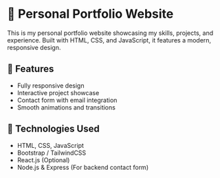 # 🚀 Personal Portfolio Website  

This is my personal portfolio website showcasing my skills, projects, and experience. Built with HTML, CSS, and JavaScript, it features a modern, responsive design.  

## 🌟 Features  
- Fully responsive design  
- Interactive project showcase  
- Contact form with email integration  
- Smooth animations and transitions  

## 🔧 Technologies Used  
- HTML, CSS, JavaScript  
- Bootstrap / TailwindCSS  
- React.js (Optional)  
- Node.js & Express (For backend contact form)  


